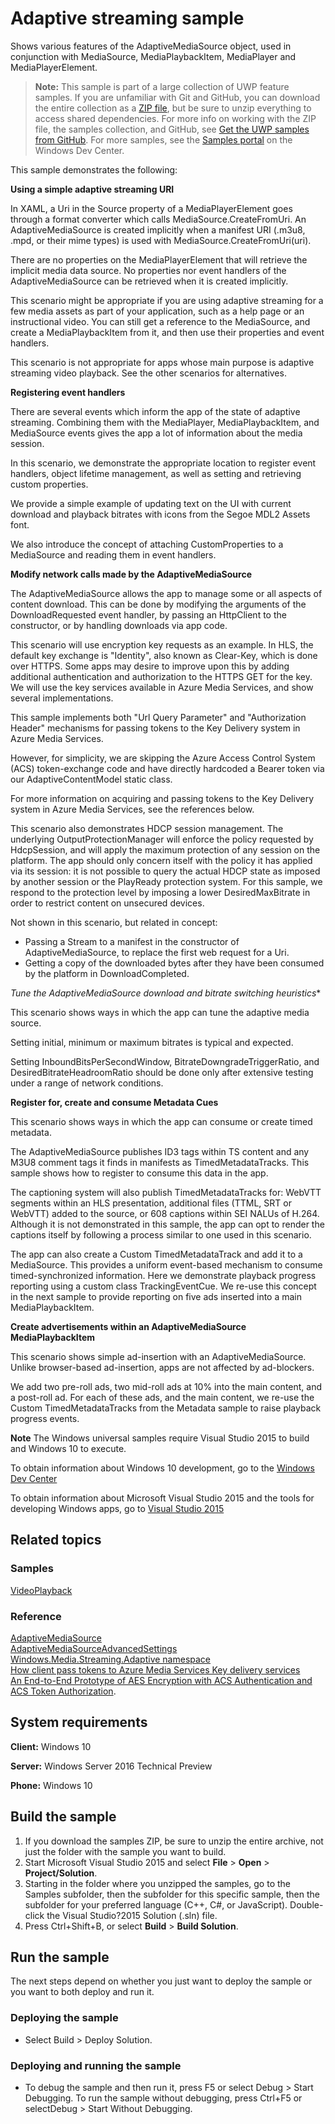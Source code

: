 <!---
  category: AudioVideoAndCamera
  samplefwlink: http://go.microsoft.com/fwlink/p/?LinkId=620479
-->

# Adaptive streaming sample

Shows various features of the AdaptiveMediaSource object,
used in conjunction with MediaSource, MediaPlaybackItem, MediaPlayer and MediaPlayerElement.

> **Note:** This sample is part of a large collection of UWP feature samples. 
> If you are unfamiliar with Git and GitHub, you can download the entire collection as a 
> [ZIP file](https://github.com/Microsoft/Windows-universal-samples/archive/master.zip), but be 
> sure to unzip everything to access shared dependencies. For more info on working with the ZIP file, 
> the samples collection, and GitHub, see [Get the UWP samples from GitHub](https://aka.ms/ovu2uq). 
> For more samples, see the [Samples portal](https://aka.ms/winsamples) on the Windows Dev Center. 

This sample demonstrates the following:

**Using a simple adaptive streaming URI**

In XAML, a Uri in the Source property of a MediaPlayerElement
goes through a format converter which calls MediaSource.CreateFromUri.
An AdaptiveMediaSource is created implicitly
when a manifest URI (.m3u8, .mpd, or their mime types)
is used with MediaSource.CreateFromUri(uri).

There are no properties on the MediaPlayerElement that will retrieve the implicit media data source.
No properties nor event handlers of the AdaptiveMediaSource can be retrieved when it is created implicitly.

This scenario might be appropriate if you are using adaptive streaming
for a few media assets as part of your application,
such as a help page or an instructional video.
You can still get a reference to the
MediaSource, and create a MediaPlaybackItem from it,
and then use their properties and event handlers.

This scenario is not appropriate for apps whose main purpose
is adaptive streaming video playback.
See the other scenarios for alternatives.

**Registering event handlers**

There are several events which inform the app of the state of adaptive streaming.
Combining them with the MediaPlayer, MediaPlaybackItem, and MediaSource events
gives the app a lot of information about the media session.

In this scenario, we demonstrate the appropriate location to register event handlers,
object lifetime management, as well as setting and retrieving custom properties.

We provide a simple example of updating text on the UI with current download and
playback bitrates with icons from the Segoe MDL2 Assets font.

We also introduce the concept of attaching CustomProperties to a MediaSource
and reading them in event handlers.

**Modify network calls made by the AdaptiveMediaSource**

The AdaptiveMediaSource allows the app to manage some or all aspects of content download.
This can be done by modifying the arguments of the DownloadRequested event handler,
by passing an HttpClient to the constructor, or by handling downloads via app code.

This scenario will use encryption key requests as an example.
In HLS, the default key exchange is "Identity", also known as Clear-Key,
which is done over HTTPS.
Some apps may desire to improve upon this
by adding additional authentication and authorization to the HTTPS GET for the key.
We will use the key services available in Azure Media Services, and show several implementations.

This sample implements both "Url Query Parameter" and "Authorization Header" mechanisms
for passing tokens to the Key Delivery system in Azure Media Services.

However, for simplicity, we are skipping the Azure Access Control System (ACS) token-exchange code
and have directly hardcoded a Bearer token via our AdaptiveContentModel static class.

For more information on acquiring and passing tokens to the Key Delivery system in
Azure Media Services, see the references below.

This scenario also demonstrates HDCP session management.
The underlying OutputProtectionManager will enforce the policy requested by HdcpSession,
and will apply the maximum protection of any session on the platform.
The app should only concern itself with the policy it has applied via its session: it is not possible
to query the actual HDCP state as imposed by another session or the PlayReady protection system.
For this sample, we respond to the protection level
by imposing a lower DesiredMaxBitrate in order to restrict content on unsecured devices.

Not shown in this scenario, but related in concept:

* Passing a Stream to a manifest in the constructor of AdaptiveMediaSource,
to replace the first web request for a Uri.
* Getting a copy of the downloaded bytes after they have been consumed by the platform in DownloadCompleted.

*Tune the AdaptiveMediaSource download and bitrate switching heuristics**

This scenario shows ways in which the app can tune the adaptive media source.

Setting initial, minimum or maximum bitrates is typical and expected.

Setting InboundBitsPerSecondWindow, BitrateDowngradeTriggerRatio,
and DesiredBitrateHeadroomRatio should be done
only after extensive testing under a range of network conditions.

**Register for, create and consume Metadata Cues**

This scenario shows ways in which the app can consume or create timed metadata.

The AdaptiveMediaSource publishes ID3 tags within TS content
and any M3U8 comment tags it finds in manifests
as TimedMetadataTracks.
This sample shows how to register to consume this data in the app.

The captioning system will also publish TimedMetadataTracks for:
WebVTT segments within an HLS presentation,
additional files (TTML, SRT or WebVTT) added to the source,
or 608 captions within SEI NALUs of H.264.
Although it is not demonstrated in this sample,
the app can opt to render the captions itself
by following a process similar to one used in this scenario.

The app can also create a Custom TimedMetadataTrack and add it to a MediaSource.
This provides a uniform event-based mechanism to consume timed-synchronized information.
Here we demonstrate playback progress reporting using a custom class TrackingEventCue.
We re-use this concept in the next sample
to provide reporting on five ads inserted into a main MediaPlaybackItem.

**Create advertisements within an AdaptiveMediaSource MediaPlaybackItem**

This scenario shows simple ad-insertion with an AdaptiveMediaSource.
Unlike browser-based ad-insertion, apps are not affected by ad-blockers.

We add two pre-roll ads,
two mid-roll ads at 10% into the main content,
and a post-roll ad.
For each of these ads, and the main content,
we re-use the Custom TimedMetadataTracks from the Metadata sample
to raise playback progress events.

**Note** The Windows universal samples require Visual Studio 2015 to build and Windows 10 to execute.

To obtain information about Windows 10 development, go to the [Windows Dev Center](https://dev.windows.com)

To obtain information about Microsoft Visual Studio 2015 and the tools for developing Windows apps, go to [Visual Studio 2015](http://go.microsoft.com/fwlink/?LinkID=532422)

## Related topics

### Samples

[VideoPlayback](../VideoPlayback)
<!---
[MediaBreakManager](../MediaBreakManager)
[MediaTimelineController](../MediaTimelineController)
-->

### Reference

[AdaptiveMediaSource](https://msdn.microsoft.com/library/windows/apps/windows.media.streaming.adaptive.adaptivemediasource.aspx)  
[AdaptiveMediaSourceAdvancedSettings](https://msdn.microsoft.com/library/windows/apps/windows.media.streaming.adaptive.adaptivemediasourceadvancedsettings.aspx)  
[Windows.Media.Streaming.Adaptive namespace](https://msdn.microsoft.com/library/windows/apps/windows.media.streaming.adaptive.aspx)  
[How client pass tokens to Azure Media Services Key delivery services](http://mingfeiy.com/how-client-pass-tokens-to-azure-media-services-key-delivery-services)  
[An End-to-End Prototype of AES Encryption with ACS Authentication and ACS Token Authorization](https://azure.microsoft.com/blog/an-end-to-end-prototype-of-aes-encryption-with-acs-authentication-and-acs-token-authorization/).

## System requirements

**Client:** Windows 10

**Server:** Windows Server 2016 Technical Preview

**Phone:** Windows 10

## Build the sample

1. If you download the samples ZIP, be sure to unzip the entire archive, not just the folder with the sample you want to build. 
2. Start Microsoft Visual Studio 2015 and select **File** \> **Open** \> **Project/Solution**.
3. Starting in the folder where you unzipped the samples, go to the Samples subfolder, then the subfolder for this specific sample, then the subfolder for your preferred language (C++, C#, or JavaScript). Double-click the Visual Studio?2015 Solution (.sln) file.
4. Press Ctrl+Shift+B, or select **Build** \> **Build Solution**.

## Run the sample

The next steps depend on whether you just want to deploy the sample or you want to both deploy and run it.

### Deploying the sample

- Select Build > Deploy Solution. 

### Deploying and running the sample

- To debug the sample and then run it, press F5 or select Debug >  Start Debugging. To run the sample without debugging, press Ctrl+F5 or selectDebug > Start Without Debugging. 
